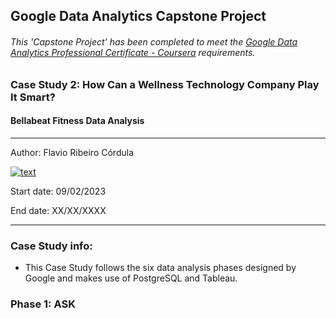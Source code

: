 ## Google Data Analytics Capstone Project

###### This 'Capstone Project' has been completed to meet the [Google Data Analytics Professional Certificate - Coursera](https://www.coursera.org/professional-certificates/google-data-analytics) requirements.

### Case Study 2: How Can a Wellness Technology Company Play It Smart?
#### Bellabeat Fitness Data Analysis

---
Author: Flavio Ribeiro Córdula  

[![text](https://img.shields.io/badge/LinkedIn-0077B5?style=for-the-badge&logo=linkedin&logoColor=white)](https://linkedin.com/in/flavio-ribeiro-córdula-632a19234)

Start date: 09/02/2023

End date: XX/XX/XXXX

---

### Case Study info:

- This Case Study follows the six data analysis phases designed by Google and makes use of PostgreSQL and Tableau. 

### Phase 1: ASK


